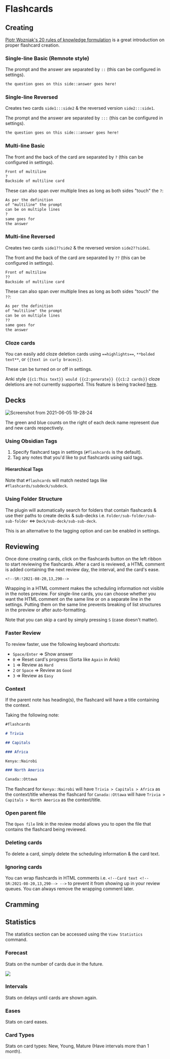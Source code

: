 # Flashcards

## Creating

[Piotr Wozniak's 20 rules of knowledge formulation](https://supermemo.guru/wiki/20_rules_of_knowledge_formulation) is a great introduction on proper flashcard creation.

### Single-line Basic (Remnote style)

The prompt and the answer are separated by `::` (this can be configured in settings).

```markdown
the question goes on this side::answer goes here!
```

### Single-line Reversed

Creates two cards `side1:::side2` & the reversed version `side2:::side1`.

The prompt and the answer are separated by `:::` (this can be configured in settings).

```markdown
the question goes on this side:::answer goes here!
```

### Multi-line Basic

The front and the back of the card are separated by `?` (this can be configured in settings).

```markdown
Front of multiline
?
Backside of multiline card
```

These can also span over multiple lines as long as both sides "touch" the `?`:

```markdown
As per the definition
of "multiline" the prompt
can be on multiple lines
?
same goes for
the answer
```

### Multi-line Reversed

Creates two cards `side1??side2` & the reversed version `side2??side1`.

The front and the back of the card are separated by `??` (this can be configured in settings).

```markdown
Front of multiline
??
Backside of multiline card
```

These can also span over multiple lines as long as both sides "touch" the `??`:

```markdown
As per the definition
of "multiline" the prompt
can be on multiple lines
??
same goes for
the answer
```

### Cloze cards

You can easily add cloze deletion cards using `==highlights==`, `**bolded text**`, or `{{text in curly braces}}`.

These can be turned on or off in settings.

Anki style `{{c1:This text}} would {{c2:generate}} {{c1:2 cards}}` cloze deletions are not currently supported. This feature is being tracked [here](https://github.com/st3v3nmw/obsidian-spaced-repetition/issues/93/).

## Decks

![Screenshot from 2021-06-05 19-28-24](https://user-images.githubusercontent.com/43380836/120922211-78603400-c6d0-11eb-9d09-bdd5df1c9112.png)

The green and blue counts on the right of each deck name represent due and new cards respectively.

### Using Obsidian Tags

1. Specify flashcard tags in settings (`#flashcards` is the default).
2. Tag any notes that you'd like to put flashcards using said tags.

#### Hierarchical Tags

Note that `#flashcards` will match nested tags like `#flashcards/subdeck/subdeck`.

### Using Folder Structure

The plugin will automatically search for folders that contain flashcards & use their paths to create decks & sub-decks i.e. `Folder/sub-folder/sub-sub-folder` ⇔ `Deck/sub-deck/sub-sub-deck`.

This is an alternative to the tagging option and can be enabled in settings.

## Reviewing

Once done creating cards, click on the flashcards button on the left ribbon to start reviewing the flashcards. After a card is reviewed, a HTML comment is added containing the next review day, the interval, and the card's ease.

```
<!--SR:!2021-08-20,13,290-->
```

Wrapping in a HTML comment makes the scheduling information not visible in the notes preview. For single-line cards, you can choose whether you want the HTML comment on the same line or on a separate line in the settings. Putting them on the same line prevents breaking of list structures in the preview or after auto-formatting.

Note that you can skip a card by simply pressing `S` (case doesn't matter).

### Faster Review

To review faster, use the following keyboard shortcuts:

-   `Space/Enter` => Show answer
-   `0` => Reset card's progress (Sorta like `Again` in Anki)
-   `1` => Review as `Hard`
-   `2` or `Space` => Review as `Good`
-   `3` => Review as `Easy`

### Context

If the parent note has heading(s), the flashcard will have a title containing the context.

Taking the following note:

```markdown
#flashcards

# Trivia

## Capitals

### Africa

Kenya::Nairobi

### North America

Canada::Ottawa
```

The flashcard for `Kenya::Nairobi` will have `Trivia > Capitals > Africa` as the context/title whereas the flashcard for `Canada::Ottawa` will have `Trivia > Capitals > North America` as the context/title.

### Open parent file

The `Open file` link in the review modal allows you to open the file that contains the flashcard being reviewed.

### Deleting cards

To delete a card, simply delete the scheduling information & the card text.

### Ignoring cards

You can wrap flashcards in HTML comments i.e. `<!--Card text <!--SR:2021-08-20,13,290--> -->` to prevent it from showing up in your review queues. You can always remove the wrapping comment later.

## Cramming

## Statistics

The statistics section can be accessed using the `View Statistics` command.

### Forecast

Stats on the number of cards due in the future.

<img src="https://raw.githubusercontent.com/st3v3nmw/obsidian-spaced-repetition/master/assets/stats_forecast.png" />

### Intervals

Stats on delays until cards are shown again.

### Eases

Stats on card eases.

### Card Types

Stats on card types: New, Young, Mature (Have intervals more than 1 month).
